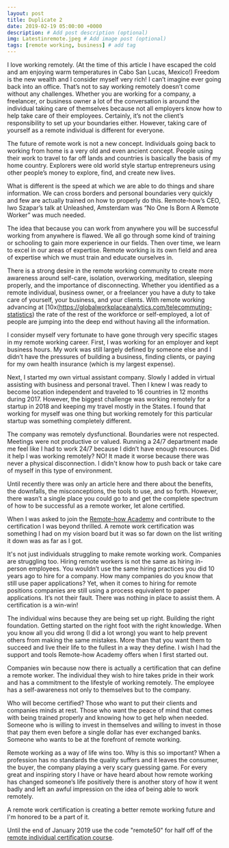 ```yaml
---
layout: post
title: Duplicate 2
date: 2019-02-19 05:00:00 +0000
description: # Add post description (optional)
img: Latestinremote.jpeg # Add image post (optional)
tags: [remote working, business] # add tag
---
```


I love working remotely. (At the time of this article I have escaped the cold and am enjoying warm temperatures in Cabo San Lucas, Mexico!) Freedom is the new wealth and I consider myself very rich! I can’t imagine ever going back into an office. That’s not to say working remotely doesn’t come without any challenges. Whether you are working for a company, a freelancer, or business owner a lot of the conversation is around the individual taking care of themselves because not all employers know how to help take care of their employees. Certainly, it’s not the client’s responsibility to set up your boundaries either. However, taking care of yourself as a remote individual is different for everyone.

The future of remote work is not a new concept. Individuals going back to working from home is a very old and even ancient concept. People using their work to travel to far off lands and countries is basically the basis of my home country. Explorers were old world style startup entrepreneurs using other people’s money to explore, find, and create new lives.

What is different is the speed at which we are able to do things and share information. We can cross borders and personal boundaries very quickly and few are actually trained on how to properly do this. Remote-how’s CEO, Iwo Szapar’s talk at Unleashed, Amsterdam was “No One Is Born A Remote Worker” was much needed.

The idea that because you can work from anywhere you will be successful working from anywhere is flawed. We all go through some kind of training or schooling to gain more experience in our fields. Then over time, we learn to excel in our areas of expertise. Remote working is its own field and area of expertise which we must train and educate ourselves in.

There is a strong desire in the remote working community to create more awareness around self-care, isolation, overworking, meditation, sleeping properly, and the importance of disconnecting. Whether you identified as a remote individual, business owner, or a freelancer you have a duty to take care of yourself, your business, and your clients. With remote working advancing at [10x(https://globalworkplaceanalytics.com/telecommuting-statistics) the rate of the rest of the workforce or self-employed, a lot of people are jumping into the deep end without having all the information.

I consider myself very fortunate to have gone through very specific stages in my remote working career. First, I was working for an employer and kept business hours. My work was still largely defined by someone else and I didn’t have the pressures of building a business, finding clients, or paying for my own health insurance (which is my largest expense).

Next, I started my own virtual assistant company. Slowly I added in virtual assisting with business and personal travel. Then I knew I was ready to become location independent and traveled to 16 countries in 12 months during 2017. However, the biggest challenge was working remotely for a startup in 2018 and keeping my travel mostly in the States. I found that working for myself was one thing but working remotely for this particular startup was something completely different.

The company was remotely dysfunctional. Boundaries were not respected. Meetings were not productive or valued. Running a 24/7 department made me feel like I had to work 24/7 because I didn’t have enough resources. Did it help I was working remotely? NO! It made it worse because there was never a physical disconnection. I didn't know how to push back or take care of myself in this type of environment.

Until recently there was only an article here and there about the benefits, the downfalls, the misconceptions, the tools to use, and so forth. However, there wasn’t a single place you could go to and get the complete spectrum of how to be successful as a remote worker, let alone certified.

When I was asked to join the [Remote-how Academy](https://academy.remote-how.com/?utm_source=authors_announce) and contribute to the certification I was beyond thrilled. A remote work certification was something I had on my vision board but it was so far down on the list writing it down was as far as I got.

It's not just individuals struggling to make remote working work. Companies are struggling too. Hiring remote workers is not the same as hiring in-person employees. You wouldn’t use the same hiring practices you did 10 years ago to hire for a company. How many companies do you know that still use paper applications? Yet, when it comes to hiring for remote positions companies are still using a process equivalent to paper applications. It’s not their fault. There was nothing in place to assist them. A certification is a win-win!

The individual wins because they are being set up right. Building the right foundation. Getting started on the right foot with the right knowledge. When you know all you did wrong (I did a lot wrong) you want to help prevent others from making the same mistakes. More than that you want them to succeed and live their life to the fullest in a way they define. I wish I had the support and tools Remote-how Academy offers when I first started out.

Companies win because now there is actually a certification that can define a remote worker. The individual they wish to hire takes pride in their work and has a commitment to the lifestyle of working remotely. The employee has a self-awareness not only to themselves but to the company.

Who will become certified? Those who want to put their clients and companies minds at rest. Those who want the peace of mind that comes with being trained properly and knowing how to get help when needed. Someone who is willing to invest in themselves and willing to invest in those that pay them even before a single dollar has ever exchanged banks. Someone who wants to be at the forefront of remote working.

Remote working as a way of life wins too. Why is this so important? When a profession has no standards the quality suffers and it leaves the consumer, the buyer, the company playing a very scary guessing game. For every great and inspiring story I have or have heard about how remote working has changed someone’s life positively there is another story of how it went badly and left an awful impression on the idea of being able to work remotely.

A remote work certification is creating a better remote working future and I'm honored to be a part of it.

Until the end of January 2019 use the code "remote50" for half off of the [remote individual certification course](https://sso.teachable.com/secure/276487/checkout/818205/certified-remote-individual).
